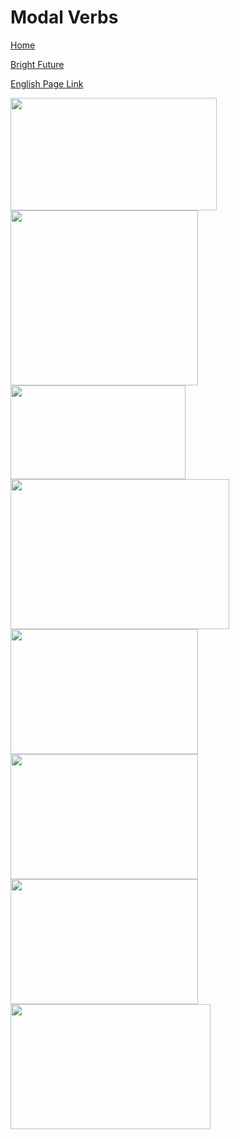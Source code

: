 # Modal Verbs


[Home](all-files-links.md)

[Bright Future](bright-future.md)

[English Page Link](all-english-links.md)


<img src="https://i.ytimg.com/vi/mBfP5UqB8BA/maxresdefault.jpg" width="330" height="180">
<img src="https://i.pinimg.com/originals/a5/5c/8b/a55c8b4482fbcbeced3e20f48ad4ccd6.jpg" width="300" height="280">
<img src="https://i.ytimg.com/vi/rrsshJXlwd0/maxresdefault.jpg" width="280" height="150">
<img src="https://i.ytimg.com/vi/jd5rpsokP-c/maxresdefault.jpg" width="350" height="240">
<img src="https://i.ytimg.com/vi/9sf4UeCq1p0/maxresdefault.jpg" width="300" height="200">

<img src="https://i.ytimg.com/vi/ihUGjJD8dPo/maxresdefault.jpg" width="300" height="200">
<img src="https://www.grammarinhindi.in/wp-content/uploads/2022/12/modal-auxiliary-verbs-in-hindi-definition-rules-and-examples-1024x1024.jpg" width="300" height="200">

<img src="https://i.pinimg.com/originals/b7/a9/42/b7a942edfafa7c6a3ffe005b5f8f8d0a.jpg" width="320" height="200">
